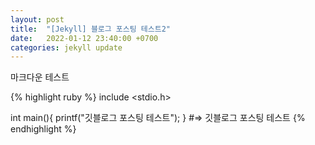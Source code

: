 ```yaml
---
layout: post
title:  "[Jekyll] 블로그 포스팅 테스트2"
date:   2022-01-12 23:40:00 +0700
categories: jekyll update
---
```

마크다운 테스트

{% highlight ruby %}
include <stdio.h>

int main(){
    printf("깃블로그 포스팅 테스트");
}
#=> 깃블로그 포스팅 테스트
{% endhighlight %}